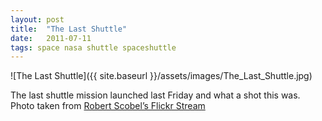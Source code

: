 ```yaml
---
layout: post
title:  "The Last Shuttle"
date:   2011-07-11
tags: space nasa shuttle spaceshuttle
---
```

![The Last Shuttle]({{ site.baseurl }}/assets/images/The_Last_Shuttle.jpg)

The last shuttle mission launched last Friday and what a shot this was. Photo taken from [Robert Scobel’s Flickr Stream](http://www.flickr.com/photos/scobleizer/5915301679/in/photostream)

